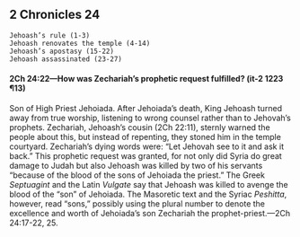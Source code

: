 ## 2 Chronicles 24

```
Jehoash’s rule (1-3)
Jehoash renovates the temple (4-14)
Jehoash’s apostasy (15-22)
Jehoash assassinated (23-27)
```

#### 2Ch 24:22​—How was Zechariah’s prophetic request fulfilled? (it-2 1223 ¶13)

Son of High Priest Jehoiada. After Jehoiada’s death, King Jehoash turned away from true worship, listening to wrong counsel rather than to Jehovah’s prophets. Zechariah, Jehoash’s cousin (2Ch 22:11), sternly warned the people about this, but instead of repenting, they stoned him in the temple courtyard. Zechariah’s dying words were: “Let Jehovah see to it and ask it back.” This prophetic request was granted, for not only did Syria do great damage to Judah but also Jehoash was killed by two of his servants “because of the blood of the sons of Jehoiada the priest.” The Greek *Septuagint* and the Latin *Vulgate* say that Jehoash was killed to avenge the blood of the “son” of Jehoiada. The Masoretic text and the Syriac *Peshitta*, however, read “sons,” possibly using the plural number to denote the excellence and worth of Jehoiada’s son Zechariah the prophet-priest.​—2Ch 24:17-22, 25.
